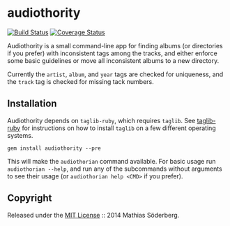 # audiothority

[![Build Status](https://travis-ci.org/mthssdrbrg/audiothority.svg?branch=master)](https://travis-ci.org/mthssdrbrg/audiothority)
[![Coverage Status](https://img.shields.io/coveralls/mthssdrbrg/audiothority.svg)](https://coveralls.io/r/mthssdrbrg/audiothority?branch=master)

Audiothority is a small command-line app for finding albums (or directories if
you prefer) with inconsistent tags among the tracks, and either enforce some
basic guidelines or move all inconsistent albums to a new directory.

Currently the `artist`, `album`, and `year` tags are checked for uniqueness, and
the `track` tag is checked for missing tack numbers.

## Installation

Audiothority depends on `taglib-ruby`, which requires `taglib`.
See [taglib-ruby](https://github.com/robinst/taglib-ruby) for instructions on
how to install `taglib` on a few different operating systems.

```
gem install audiothority --pre
```

This will make the `audiothorian` command available.
For basic usage run `audiothorian --help`, and run any of the subcommands
without arguments to see their usage (or `audiothorian help <CMD>` if you
prefer).

## Copyright

Released under the [MIT License](http://www.opensource.org/licenses/MIT) :: 2014 Mathias Söderberg.
